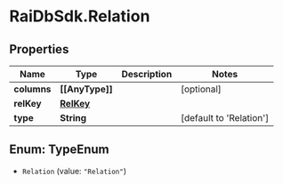 # RaiDbSdk.Relation

## Properties

Name | Type | Description | Notes
------------ | ------------- | ------------- | -------------
**columns** | **[[AnyType]]** |  | [optional] 
**relKey** | [**RelKey**](RelKey.md) |  | 
**type** | **String** |  | [default to &#39;Relation&#39;]



## Enum: TypeEnum


* `Relation` (value: `"Relation"`)




